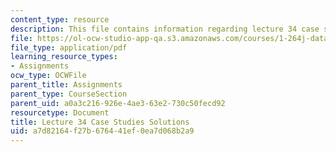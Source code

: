 ```yaml
---
content_type: resource
description: This file contains information regarding lecture 34 case study solutions.
file: https://ol-ocw-studio-app-qa.s3.amazonaws.com/courses/1-264j-database-internet-and-systems-integration-technologies-fall-2013/a7d82164f27b676441ef0ea7d068b2a9_MIT1_264JF13_L34_case_sol.pdf
file_type: application/pdf
learning_resource_types:
- Assignments
ocw_type: OCWFile
parent_title: Assignments
parent_type: CourseSection
parent_uid: a0a3c216-926e-4ae3-63e2-730c50fecd92
resourcetype: Document
title: Lecture 34 Case Studies Solutions
uid: a7d82164-f27b-6764-41ef-0ea7d068b2a9
---
```

